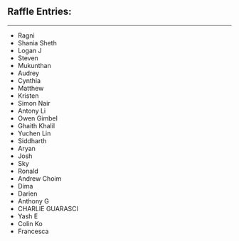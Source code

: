 ## Raffle Entries:
---
- Ragni
- Shania Sheth
- Logan J
- Steven
- Mukunthan 
- Audrey
- Cynthia
- Matthew
- Kristen
- Simon Nair
- Antony Li
- Owen Gimbel
- Ghaith Khalil
- Yuchen Lin
- Siddharth
- Aryan
- Josh
- Sky
- Ronald
- Andrew Choim
- Dima
- Darien
- Anthony G
- CHARLIE GUARASCI
- Yash E
- Colin Ko
- Francesca
